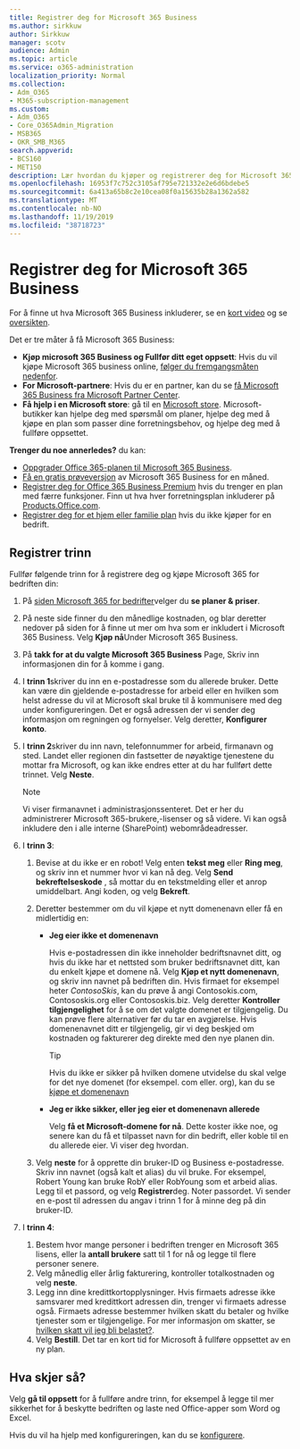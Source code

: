 ```yaml
---
title: Registrer deg for Microsoft 365 Business
ms.author: sirkkuw
author: Sirkkuw
manager: scotv
audience: Admin
ms.topic: article
ms.service: o365-administration
localization_priority: Normal
ms.collection:
- Adm_O365
- M365-subscription-management
ms.custom:
- Adm_O365
- Core_O365Admin_Migration
- MSB365
- OKR_SMB_M365
search.appverid:
- BCS160
- MET150
description: Lær hvordan du kjøper og registrerer deg for Microsoft 365 Business.
ms.openlocfilehash: 16953f7c752c3105af795e721332e2e6d6bdebe5
ms.sourcegitcommit: 6a413a65b8c2e10cea08f0a15635b28a1362a582
ms.translationtype: MT
ms.contentlocale: nb-NO
ms.lasthandoff: 11/19/2019
ms.locfileid: "38718723"
---
```

# <a name="sign-up-for-microsoft-365-business"></a>Registrer deg for Microsoft 365 Business

For å finne ut hva Microsoft 365 Business inkluderer, se en [kort video](https://go.microsoft.com/fwlink/?linkid=2109651) og se [oversikten](microsoft-365-business-overview.md).

Det er tre måter å få Microsoft 365 Business:
- **Kjøp microsoft 365 Business og Fullfør ditt eget oppsett**: Hvis du vil kjøpe Microsoft 365 business online, [følger du fremgangsmåten nedenfor](#sign-up-steps).
- **For Microsoft-partnere**: Hvis du er en partner, kan du se [få Microsoft 365 Business fra Microsoft Partner Center](get-microsoft-365-business.md#get-microsoft-365-business-from-microsoft-partner-center).
- **Få hjelp i en Microsoft store**: gå til en [Microsoft store](https://go.microsoft.com/fwlink/?linkid=2109652). Microsoft-butikker kan hjelpe deg med spørsmål om planer, hjelpe deg med å kjøpe en plan som passer dine forretningsbehov, og hjelpe deg med å fullføre oppsettet.

**Trenger du noe annerledes?** du kan:
- [Oppgrader Office 365-planen til Microsoft 365 Business](migrate-to-microsoft-365-business.md).
- [Få en gratis prøveversjon](https://go.microsoft.com/fwlink/p/?linkid=2102309) av Microsoft 365 Business for en måned.
- [Registrer deg for Office 365 Business Premium](https://go.microsoft.com/fwlink/p/?LinkID=510935) hvis du trenger en plan med færre funksjoner. Finn ut hva hver forretningsplan inkluderer på [Products.Office.com](https://go.microsoft.com/fwlink/?linkid=2109397).
- [Registrer deg for et hjem eller familie plan](https://go.microsoft.com/fwlink/?linkid=2109398) hvis du ikke kjøper for en bedrift. 

## <a name="sign-up-steps"></a>Registrer trinn

Fullfør følgende trinn for å registrere deg og kjøpe Microsoft 365 for bedriften din:

1. På [siden Microsoft 365 for bedrifter](https://go.microsoft.com/fwlink/?linkid=2109654)velger du **se planer & priser**. 
2. På neste side finner du den månedlige kostnaden, og blar deretter nedover på siden for å finne ut mer om hva som er inkludert i Microsoft 365 Business. Velg **Kjøp nå**Under Microsoft 365 Business.
3. På **takk for at du valgte Microsoft 365 Business** Page, Skriv inn informasjonen din for å komme i gang.
4. I **trinn 1**skriver du inn en e-postadresse som du allerede bruker. Dette kan være din gjeldende e-postadresse for arbeid eller en hvilken som helst adresse du vil at Microsoft skal bruke til å kommunisere med deg under konfigureringen. Det er også adressen der vi sender deg informasjon om regningen og fornyelser. Velg deretter, **Konfigurer konto**.
5. I **trinn 2**skriver du inn navn, telefonnummer for arbeid, firmanavn og sted. Landet eller regionen din fastsetter de nøyaktige tjenestene du mottar fra Microsoft, og kan ikke endres etter at du har fullført dette trinnet. Velg **Neste**.
    > [!NOTE]
    > Vi viser firmanavnet i administrasjonssenteret. Det er her du administrerer Microsoft 365-brukere,-lisenser og så videre. Vi kan også inkludere den i alle interne (SharePoint) webområdeadresser.
6. I **trinn 3**:

    1. Bevise at du ikke er en robot! Velg enten **tekst meg** eller **Ring meg**, og skriv inn et nummer hvor vi kan nå deg. Velg **Send bekreftelseskode** , så mottar du en tekstmelding eller et anrop umiddelbart. Angi koden, og velg **Bekreft**.
    2. Deretter bestemmer om du vil kjøpe et nytt domenenavn eller få en midlertidig en:

        - **Jeg eier ikke et domenenavn** 
        
            Hvis e-postadressen din ikke inneholder bedriftsnavnet ditt, og hvis du ikke har et nettsted som bruker bedriftsnavnet ditt, kan du enkelt kjøpe et domene nå. Velg **Kjøp et nytt domenenavn**, og skriv inn navnet på bedriften din. Hvis firmaet for eksempel heter *ContosoSkis*, kan du prøve å angi Contosokis.com, Contososkis.org eller Contososkis.biz. Velg deretter **Kontroller tilgjengelighet** for å se om det valgte domenet er tilgjengelig. Du kan prøve flere alternativer før du tar en avgjørelse. Hvis domenenavnet ditt er tilgjengelig, gir vi deg beskjed om kostnaden og fakturerer deg direkte med den nye planen din. 
       
            > [!TIP]
            > Hvis du ikke er sikker på hvilken domene utvidelse du skal velge for det nye domenet (for eksempel. com eller. org), kan du se [kjøpe et domenenavn](https://go.microsoft.com/fwlink/?linkid=2109700)
        
        - **Jeg er ikke sikker, eller jeg eier et domenenavn allerede** 
        
             Velg **få et Microsoft-domene for nå**. Dette koster ikke noe, og senere kan du få et tilpasset navn for din bedrift, eller koble til en du allerede eier. Vi viser deg hvordan.

    3. Velg **neste** for å opprette din bruker-ID og Business e-postadresse. Skriv inn navnet (også kalt et alias) du vil bruke. For eksempel, Robert Young kan bruke RobY eller RobYoung som et arbeid alias. Legg til et passord, og velg **Registrer**deg. Noter passordet. Vi sender en e-post til adressen du angav i trinn 1 for å minne deg på din bruker-ID.
7. I **trinn 4**: 

    1. Bestem hvor mange personer i bedriften trenger en Microsoft 365 lisens, eller la **antall brukere** satt til 1 for nå og legge til flere personer senere. 
    2. Velg månedlig eller årlig fakturering, kontroller totalkostnaden og velg **neste**. 
    3. Legg inn dine kredittkortopplysninger. Hvis firmaets adresse ikke samsvarer med kredittkort adressen din, trenger vi firmaets adresse også. Firmaets adresse bestemmer hvilken skatt du betaler og hvilke tjenester som er tilgjengelige. For mer informasjon om skatter, se [hvilken skatt vil jeg bli belastet?](https://go.microsoft.com/fwlink/?linkid=2109701).
    4. Velg **Bestill**. Det tar en kort tid for Microsoft å fullføre oppsettet av en ny plan.

## <a name="whats-next"></a>Hva skjer så?

Velg **gå til oppsett** for å fullføre andre trinn, for eksempel å legge til mer sikkerhet for å beskytte bedriften og laste ned Office-apper som Word og Excel.

Hvis du vil ha hjelp med konfigureringen, kan du se [konfigurere](set-up.md).


